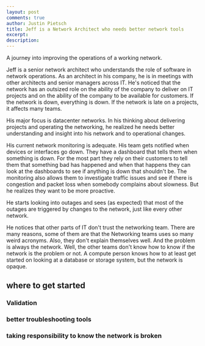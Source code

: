 ```yaml
---
layout: post
comments: true
author: Justin Pietsch
title: Jeff is a Network Architect who needs better network tools
excerpt: 
description: 
---
```


A journey into improving the operations of a working network.

Jeff is a senior network architect who understands the role of software in network operations. As an architect in his company, he is in meetings with other architects and senior managers across IT. He's noticed that the network has an outsized role on the ability of the company to deliver on IT projects and on the ability of the company to be available for customers. If the network is down, everything is down. If the network is late on a projects, it affects many teams.

His major focus is datacenter networks. In his thinking about delivering projects and operating the networking, he realized he needs better understanding and insight into his network and to operational changes.

His current network monitoring is adequate. His team gets notified when devices or interfaces go down. They have a dashboard that tells them when something is down. For the most part they rely on their customers to tell them that something bad has happened and when that happens they can look at the dashboards to see if anything is down that shouldn't be. The monitoring also allows them to investigate traffic issues and see if there is congestion and packet loss when somebody complains about slowness. But he realizes they want to be more proactive. 

He starts looking into outages and sees (as expected) that most of the outages are triggered by changes to the network, just like every other network.


He notices that other parts of IT don't trust the networking team. There are many reasons, some of them are that the Networking teams uses so many weird acronyms. Also, they don't explain themselves well. And the problem is always the network. Well, the other teams don't know how to know if the network is the problem or not. A compute person knows how to at least get started on looking at a database or storage system, but the network is opaque.

## where to get started

### Validation



### better troubleshooting tools



### taking responsibility to know the network is broken

